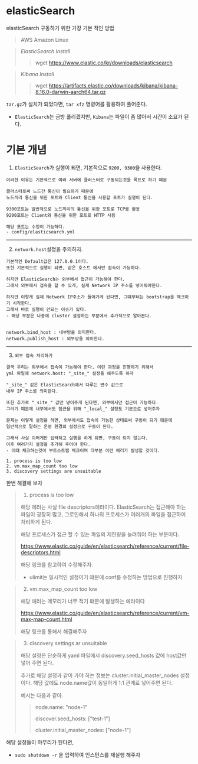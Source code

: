 # elasticSearch
elasticSearch 구동하기 위한 가장 기본 적인 방법

> AWS Amazon Linux


> *ElasticSearch Install*
>> wget https://www.elastic.co/kr/downloads/elasticsearch


>*Kibana Install*
>> wget https://artifacts.elastic.co/downloads/kibana/kibana-8.16.0-darwin-aarch64.tar.gz

`tar.gz`가 설치가 되었다면, `tar xfz` 명령어를 활용하여 풀어준다.
- `ElasticSearch`는 금방 풀리겠지만, `Kibana`는 파일이 좀 많아서 시간이 소요가 된다.



<h1> 기본 개념 </h1>

1. `ElasticSearch`가 실행이 되면, 기본적으로 `9200, 9300`을 사용한다.

```azure
이러한 이유는 기본적으로 여러 서버에 클러스터로 구동되는것을 목표로 하기 때문
   
클러스터로써 노드간 통신이 필요하기 때문에 
노드끼리 통신을 위한 포트와 Client 통신을 사용할 포트가 실행이 된다.
    
9300포트는 일반적으로 노드끼리의 통신을 위한 포트로 TCP를 활용
9200포트는 Client와 통신을 위한 포트로 HTTP 사용
   
해당 포트는 수정이 가능하다.
- config/elasticsearch.yml
```

---

2. `network.host`설정을 주의하자.

```azure
기본적인 Default값은 127.0.0.1이다.
또한 기본적으로 실행이 되면, 같은 호스트 에서만 접속이 가능하다.
    
하지만 ElasticSearch는 외부에서 접근이 가능해야 한다.
그래서 외부에서 접속을 할 수 있게, 실제 Network IP 주소를 넣어줘야한다.
    
하지만 이렇게 실제 Network IP주소가 들어가게 된다면, 그떄부터는 bootstrap을 체크하기 시작한다.
그래서 바로 실행이 안되는 이슈가 있다.
- 해당 부분은 나중에 cluster 설정하는 부분에서 추가적으로 알아본다.
    
    
network.bind_host : 내부망을 의미한다.
network.publish_host : 외부망을 의미한다.
```

---

3. `외부 접속 처리하기`

```
결국 우리는 외부에서 접속이 가능해야 한다. 이런 과정을 진행하기 위해서
yml 파일에 network.host: "_site_" 설정을 해주도록 하자

"_site_" 값은 ElasticSearch에서 다루는 변수 값으로
내부 IP 주소를 의미한다.

또한 추가로 "_site_" 값만 넣어주게 된다면, 외부에서만 접근이 가능하다.
그러기 떄문에 내부에서도 접근을 위해 "_local_" 설정도 기본으로 넣어주자

문제는 이렇게 설정을 하면, 외부에서도 접속이 가능한 상태로써 구동이 되기 떄문에
일반적으로 말하는 운영 환경의 설정으로 구동이 된다.

그래서 사실 이러게만 입력하고 실행을 하게 되면, 구동이 되지 않는다.
이후 여러가지 설정을 추가해 주어야 한다.
- 이떄 체크하는것이 부트스트랩 체크이며 대부분 이런 에러가 발생할 것이다.

1. process is too low
2. vm.max_map_count too low
3. discovery settings are unsuitable
```


한번 해결해 보자

> 1. process is too low
>
> 해당 에러는 사실 file descriptors에러이다.
ElasticSearch는 접근해야 하는 파일이 굉장히 많고, 그로인해서 하나의 프로세스가
여러개의 파일을 접근하여 처리하게 된다.
>
> 해당 프로세스가 접근 할 수 있는 파일의 제한량을 늘려줘야 하는 부분이다.
>
> https://www.elastic.co/guide/en/elasticsearch/reference/current/file-descriptors.html
> 
> 해당 링크를 참고하여 수정해주자.
> - ulimit는 일시적인 설정이기 떄문에 conf를 수정하는 방법으로 진행하자

> 2. vm.max_map_count too low
> 
> 해당 에러는 메모리가 너무 적기 떄문에 발생하는 에러이다
> 
> https://www.elastic.co/guide/en/elasticsearch/reference/current/vm-max-map-count.html
> 
> 해당 링크를 통해서 해결해주자

> 3. discovery settings ar unsuitable
> 
> 해당 설정은 단순하게 yaml 파일에서 discovery.seed_hosts
> 값에 host값만 넣어 주면 된다.
> 
> 추가로 해당 설정과 같이 가야 하는 정보는 cluster.initial_master_nodes 설정이다.
> 해당 값에도 node.name값이 동일하게 1:1 관계로 넣어주면 된다.
> 
> 예시는 다음과 같아.
> 
> > node.name: "node-1"
> >
> > discover.seed_hosts: ["test-1"]
> >
> > cluster.initial_master_nodes: ["node-1"]

해당 설정들이 마무리가 된다면,
- `sudo shutdown -r` 을 입력하여 인스턴스를 재실행 해주자


